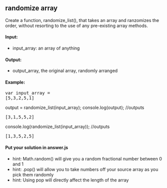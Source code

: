 ## randomize array

Create a function, randomize_list(), that takes an array and ranzomizes the order, without resorting to the use of any pre-existing array methods.

#### Input:
- input_array: an array of anything

#### Output:
- output_array, the original array, randomly arranged

#### Example:
<pre>
var input_array =
[5,3,2,5,1]</pre>

output = randomize_list(input_array);
console.log(output); //outputs
<pre>[3,1,5,5,2]</pre>
console.log(randomize_list(input_array)); //outputs
<pre>[1,3,5,2,5]</pre>

#### Put your solution in answer.js

- hint: Math.random() will give you a random fractional number between 0 and 1
- hint: .pop() will allow you to take numbers off your source array as you pick them randomly
- hint: Using pop will directly affect the length of the array
